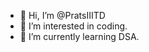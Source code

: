 - 👋 Hi, I’m @PratsIIITD
- 👀 I’m interested in coding.
- 🌱 I’m currently learning DSA.

<!---
PratsIIITD/PratsIIITD is a ✨ special ✨ repository because its `README.md` (this file) appears on your GitHub profile.
You can click the Preview link to take a look at your changes.
--->
